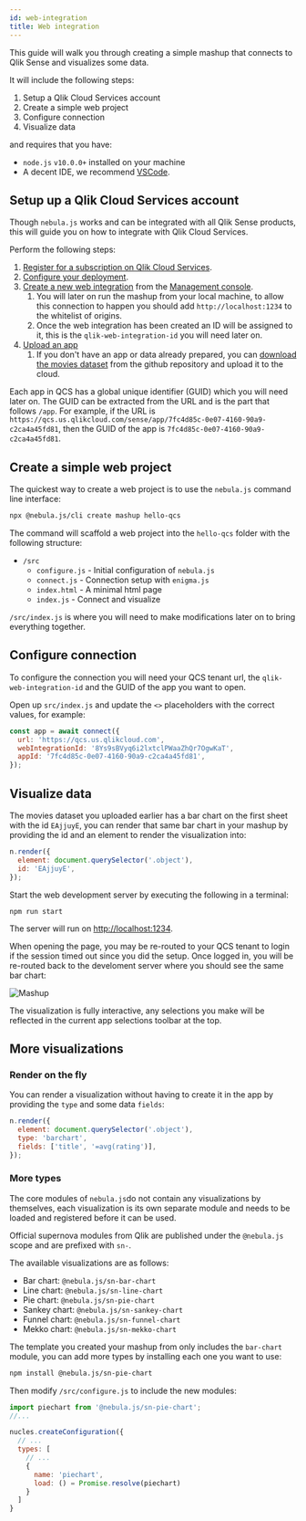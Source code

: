 ```yaml
---
id: web-integration
title: Web integration
---
```


This guide will walk you through creating a simple mashup that connects to Qlik Sense and visualizes some data.

It will include the following steps:

1. Setup a Qlik Cloud Services account
1. Create a simple web project
1. Configure connection
1. Visualize data

and requires that you have:

- `node.js` `v10.0.0+` installed on your machine
- A decent IDE, we recommend [VSCode](https://code.visualstudio.com/).

## Setup up a Qlik Cloud Services account

Though `nebula.js` works and can be integrated with all Qlik Sense products, this will guide you on how to integrate with Qlik Cloud Services.

Perform the following steps:

1. [Register for a subscription on Qlik Cloud Services](https://help.qlik.com/en-US/cloud-services/Subsystems/Hub/Content/Sense_Hub/Introduction/qcs-register.htm).
1. [Configure your deployment](https://help.qlik.com/en-US/cloud-services/Subsystems/Hub/Content/Sense_Hub/Introduction/qcs-tenant-domain.htm).
1. [Create a new web integration](https://help.qlik.com/en-US/cloud-services/Subsystems/Hub/Content/Sense_Hub/Admin/mc-adminster-web-integrations.htm) from the [Management console](https://help.qlik.com/en-US/cloud-services/Subsystems/Hub/Content/Sense_Hub/Admin/management-console.htm).
   1. You will later on run the mashup from your local machine, to allow this connection to happen you should add `http://localhost:1234` to the whitelist of origins.
   1. Once the web integration has been created an ID will be assigned to it, this is the `qlik-web-integration-id` you will need later on.
1. [Upload an app](https://help.qlik.com/en-US/cloud-services/Subsystems/Hub/Content/Sense_Hub/Apps/create-app-cloud-hub.htm)
   1. If you don't have an app or data already prepared, you can [download the movies dataset](https://github.com/qlik-oss/nebula.js/raw/master/data/apps/the_movies.qvf) from the github repository and upload it to the cloud.

Each app in QCS has a global unique identifier (GUID) which you will need later on.
The GUID can be extracted from the URL and is the part that follows `/app`. For example, if the URL is `https://qcs.us.qlikcloud.com/sense/app/7fc4d85c-0e07-4160-90a9-c2ca4a45fd81`, then the GUID of the app is `7fc4d85c-0e07-4160-90a9-c2ca4a45fd81`.

## Create a simple web project

The quickest way to create a web project is to use the `nebula.js` command line interface:

```bash
npx @nebula.js/cli create mashup hello-qcs
```

The command will scaffold a web project into the `hello-qcs` folder with the following structure:

- `/src`
  - `configure.js` - Initial configuration of `nebula.js`
  - `connect.js` - Connection setup with `enigma.js`
  - `index.html` - A minimal html page
  - `index.js` - Connect and visualize

`/src/index.js` is where you will need to make modifications later on to bring everything together.

## Configure connection

To configure the connection you will need your QCS tenant url, the `qlik-web-integration-id` and the GUID of the app you want to open.

Open up `src/index.js` and update the `<>` placeholders with the correct values, for example:

```js
const app = await connect({
  url: 'https://qcs.us.qlikcloud.com',
  webIntegrationId: '8Ys9sBVyq6i2lxtclPWaaZhQr7OgwKaT',
  appId: '7fc4d85c-0e07-4160-90a9-c2ca4a45fd81',
});
```

## Visualize data

The movies dataset you uploaded earlier has a bar chart on the first sheet with the id `EAjjuyE`, you can render that same bar chart in your mashup by providing the id and an element to render the visualization into:

```js
n.render({
  element: document.querySelector('.object'),
  id: 'EAjjuyE',
});
```

Start the web development server by executing the following in a terminal:

```
npm run start
```

The server will run on [http://localhost:1234](http://localhost:1234).

When opening the page, you may be re-routed to your QCS tenant to login if the session timed out since you did the setup. Once logged in, you will be re-routed back to the develoment server where you should see the same bar chart:

![Mashup](assets/mashup-sample.png)

The visualization is fully interactive, any selections you make will be reflected in the current app selections toolbar at the top.

## More visualizations

### Render on the fly

You can render a visualization without having to create it in the app by providing the `type` and some data `fields`:

```js
n.render({
  element: document.querySelector('.object'),
  type: 'barchart',
  fields: ['title', '=avg(rating')],
});
```

### More types

The core modules of `nebula.js`do not contain any visualizations by themselves, each visualization is its own separate module and needs to be loaded and registered before it can be used.

Official supernova modules from Qlik are published under the `@nebula.js` scope and are prefixed with `sn-`.

The available visualizations are as follows:

- Bar chart: `@nebula.js/sn-bar-chart`
- Line chart: `@nebula.js/sn-line-chart`
- Pie chart: `@nebula.js/sn-pie-chart`
- Sankey chart: `@nebula.js/sn-sankey-chart`
- Funnel chart: `@nebula.js/sn-funnel-chart`
- Mekko chart: `@nebula.js/sn-mekko-chart`

The template you created your mashup from only includes the `bar-chart` module, you can add more types by installing each one you want to use:

```bash
npm install @nebula.js/sn-pie-chart
```

Then modify `/src/configure.js` to include the new modules:

```js
import piechart from '@nebula.js/sn-pie-chart';
//...

nucles.createConfiguration({
  // ...
  types: [
    // ...
    {
      name: 'piechart',
      load: () = Promise.resolve(piechart)
    }
  ]
}
```
